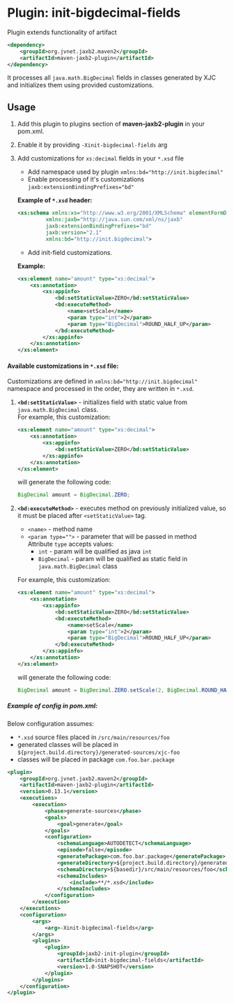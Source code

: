 # Plugin: init-bigdecimal-fields

Plugin extends functionality of artifact
```xml
<dependency>
    <groupId>org.jvnet.jaxb2.maven2</groupId>
    <artifactId>maven-jaxb2-plugin</artifactId>
</dependency>
```

It processes all `java.math.BigDecimal` fields in classes generated by XJC and initializes them using provided customizations.

## Usage

1. Add this plugin to plugins section of **maven-jaxb2-plugin** in your pom.xml.
2. Enable it by providing `-Xinit-bigdecimal-fields` arg
3. Add customizations for `xs:decimal` fields in your `*.xsd` file
    * Add namespace used by plugin `xmlns:bd="http://init.bigdecimal"`
    * Enable processing of it's customizations `jaxb:extensionBindingPrefixes="bd"`

    **Example of `*.xsd` header:**
    ```xml
    <xs:schema xmlns:xs="http://www.w3.org/2001/XMLSchema" elementFormDefault="qualified"
             xmlns:jaxb="http://java.sun.com/xml/ns/jaxb"
             jaxb:extensionBindingPrefixes="bd"
             jaxb:version="2.1"
             xmlns:bd="http://init.bigdecimal">
    ```
    * Add init-field customizations.

    **Example:**
    ```xml
    <xs:element name="amount" type="xs:decimal">
        <xs:annotation>
            <xs:appinfo>
                <bd:setStaticValue>ZERO</bd:setStaticValue>
                <bd:executeMethod>
                    <name>setScale</name>
                    <param type="int">2</param>
                    <param type="BigDecimal">ROUND_HALF_UP</param>
                </bd:executeMethod>
            </xs:appinfo>
        </xs:annotation>
    </xs:element>
    ```

#### Available customizations in `*.xsd` file:
Customizations are defined in `xmlns:bd="http://init.bigdecimal"` namespace and processed in the order, they are written in `*.xsd`.
1. **`<bd:setStaticValue>`** - initializes field with static value from `java.math.BigDecimal` class.<br>
For example, this customization:

    ```xml
    <xs:element name="amount" type="xs:decimal">
        <xs:annotation>
            <xs:appinfo>
                <bd:setStaticValue>ZERO</bd:setStaticValue>
            </xs:appinfo>
        </xs:annotation>
    </xs:element>
    ```

    will generate the following code:

    ```java
    BigDecimal amount = BigDecimal.ZERO;
    ```

2. **`<bd:executeMethod>`** - executes method on previously initialized value, so it must be placed after `<setStaticValue>` tag.<br>
    * `<name>` - method name
    * `<param type="">` - parameter that will be passed in method<br>
        Attribute `type` accepts values:
        * `int` - param will be qualified as java `int`
        * `BigDecimal` - param will be qualified as static field in `java.math.BigDecimal` class

    For example, this customization:
    ```xml
    <xs:element name="amount" type="xs:decimal">
        <xs:annotation>
            <xs:appinfo>
                <bd:setStaticValue>ZERO</bd:setStaticValue>
                <bd:executeMethod>
                    <name>setScale</name>
                    <param type="int">2</param>
                    <param type="BigDecimal">ROUND_HALF_UP</param>
                </bd:executeMethod>
            </xs:appinfo>
        </xs:annotation>
    </xs:element>
    ```

    will generate the following code:

    ```java
    BigDecimal amount = BigDecimal.ZERO.setScale(2, BigDecimal.ROUND_HALF_UP);
    ```


##### Example of config in pom.xml:

Below configuration assumes:
* `*.xsd` source files placed in `/src/main/resources/foo`
* generated classes will be placed in `${project.build.directory}/generated-sources/xjc-foo`
* classes will be placed in package `com.foo.bar.package`

```xml
<plugin>
    <groupId>org.jvnet.jaxb2.maven2</groupId>
    <artifactId>maven-jaxb2-plugin</artifactId>
    <version>0.13.1</version>
    <executions>
        <execution>
            <phase>generate-sources</phase>
            <goals>
                <goal>generate</goal>
            </goals>
            <configuration>
                <schemaLanguage>AUTODETECT</schemaLanguage>
                <episode>false</episode>
                <generatePackage>com.foo.bar.package</generatePackage>
                <generateDirectory>${project.build.directory}/generated-sources/xjc-foo</generateDirectory>
                <schemaDirectory>${basedir}/src/main/resources/foo</schemaDirectory>
                <schemaIncludes>
                    <include>**/*.xsd</include>
                </schemaIncludes>
            </configuration>
        </execution>
    </executions>
    <configuration>
        <args>
            <arg>-Xinit-bigdecimal-fields</arg>
        </args>
        <plugins>
            <plugin>
                <groupId>jaxb2-init-plugin</groupId>
                <artifactId>init-bigdecimal-fields</artifactId>
                <version>1.0-SNAPSHOT</version>
            </plugin>
        </plugins>
    </configuration>
</plugin>
```